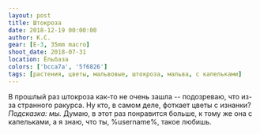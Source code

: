 ```yaml
---
layout: post
title: Штокроза
date: 2018-12-19 00:00:00
author: К.С.
gear: [E-3, 35mm macro]
shoot_date: 2018-07-31
location: Ёльбаза
colors: ['bcca7a', '5f6826']
tags: [растения, цветы, мальвовые, штокроза, мальва, с капельками]
---
```

В прошлый раз штокроза как-то не очень зашла -- подозреваю, что из-за странного ракурса. Ну кто, в самом деле, фоткает цветы с изнанки? _Подсказка: мы._ Думаю, в этот раз понравится больше, к тому же она с капельками, а я знаю, что ты, %username%, такое любишь.
